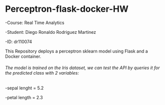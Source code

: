 # Perceptron-flask-docker-HW

-Course: Real Time Analytics

-Student: Diego Ronaldo Rodriguez Martinez

-ID: dr110074 

This Repository deploys a perceptron sklearn model using Flask and a Docker container.

###### The model is trained on the Iris dataset, we can test the API by queries it for the predicted class with 2 variables:

-sepal lenght = 5.2

-petal length = 2.3

